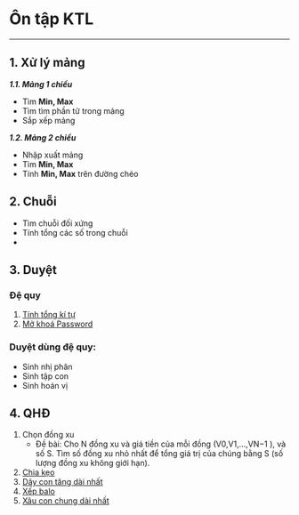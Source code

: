 # Ôn tập KTL 

-----
## 1. Xử lý mảng 
***1.1. Mảng 1 chiều***
- Tìm **Min, Max**
- Tìm tìm phần tử trong mảng
- Sắp xếp mảng
  
***1.2. Mảng 2 chiều***
-   Nhập xuất mảng
-   Tìm **Min, Max**
-   Tính **Min, Max** trên đường chéo
  
## 2. Chuỗi
- Tìm chuỗi đối xứng
- Tính tổng các số trong chuỗi
- 

## 3. Duyệt 
### Đệ quy
1. [Tính tổng kí tự](https://www.hackerrank.com/challenges/recursive-digit-sum/problem)
2. [Mở khoá Password](https://www.hackerrank.com/challenges/password-cracker/problem)

### Duyệt dùng đệ quy:
- Sinh nhị phân
- Sinh tập con
- Sinh hoán vị
  
## 4. QHĐ
1. Chọn đồng xu
   - Đề bài: Cho N đồng xu và giá tiền của mỗi đồng (V0,V1,…,VN−1 ), và số S. Tìm số đồng xu nhỏ nhất để tổng giá trị của chúng bằng S (số lượng đồng xu không giới hạn).
2. [Chia kẹo](https://www.spoj.com/KSTN/problems/CANDY25/)
3. [Dãy con tăng dài nhất](https://vn.spoj.com/problems/LIS/)
4. [Xếp balo](https://www.spoj.com/KSTN/problems/BAG/)
5. [Xâu con chung dài nhất](https://vn.spoj.com/problems/QBSTR/)
